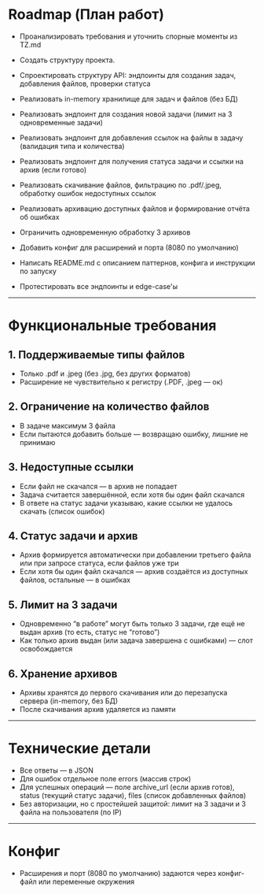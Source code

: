 # Roadmap (План работ)

+ Проанализировать требования и уточнить спорные моменты из TZ.md

- Создать структуру проекта.

- Спроектировать структуру API: эндпоинты для создания задач, добавления файлов, проверки статуса
- Реализовать in-memory хранилище для задач и файлов (без БД)
- Реализовать эндпоинт для создания новой задачи (лимит на 3 одновременные задачи)
- Реализовать эндпоинт для добавления ссылок на файлы в задачу (валидация типа и количества)
- Реализовать эндпоинт для получения статуса задачи и ссылки на архив (если готово)
- Реализовать скачивание файлов, фильтрацию по .pdf/.jpeg, обработку ошибок недоступных ссылок
- Реализовать архивацию доступных файлов и формирование отчёта об ошибках
- Ограничить одновременную обработку 3 архивов
- Добавить конфиг для расширений и порта (8080 по умолчанию)
- Написать README.md с описанием паттернов, конфига и инструкции по запуску
- Протестировать все эндпоинты и edge-case'ы

---

# Функциональные требования

## 1. Поддерживаемые типы файлов

- Только .pdf и .jpeg (без .jpg, без других форматов)
- Расширение не чувствительно к регистру (.PDF, .jpeg — ок)

## 2. Ограничение на количество файлов

- В задаче максимум 3 файла
- Если пытаются добавить больше — возвращаю ошибку, лишние не принимаю

## 3. Недоступные ссылки

- Если файл не скачался — в архив не попадает
- Задача считается завершённой, если хотя бы один файл скачался
- В ответе на статус задачи указываю, какие ссылки не удалось скачать (список ошибок)

## 4. Статус задачи и архив

- Архив формируется автоматически при добавлении третьего файла или при запросе статуса, если файлов уже три
- Если хотя бы один файл скачался — архив создаётся из доступных файлов, остальные — в ошибках

## 5. Лимит на 3 задачи

- Одновременно “в работе” могут быть только 3 задачи, где ещё не выдан архив (то есть, статус не “готово”)
- Как только архив выдан (или задача завершена с ошибками) — слот освобождается

## 6. Хранение архивов

- Архивы хранятся до первого скачивания или до перезапуска сервера (in-memory, без БД)
- После скачивания архив удаляется из памяти

---

# Технические детали

- Все ответы — в JSON
- Для ошибок отдельное поле errors (массив строк)
- Для успешных операций — поле archive_url (если архив готов), status (текущий статус задачи), files (список добавленных файлов)
- Без авторизации, но с простейшей защитой: лимит на 3 задачи и 3 файла на пользователя (по IP)

---

# Конфиг

- Расширения и порт (8080 по умолчанию) задаются через конфиг-файл или переменные окружения
